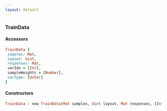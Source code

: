 ```yaml
---
layout: default
---
```


###  TrainData

####  Accessors
``` ruby
TrainData {
 samples: Mat,
 layout: Uint,
 responses: Mat,
 varIdx = [Int],
 sampleWeights = [Number],
 varType: [Uchar]
}
```

<a name="constructors"></a>

####  Constructors
``` ruby
TrainData : new TrainData(Mat samples, Uint layout, Mat responses, [Int] varIdx = [], [Int] sampleIdx = [], [Number] sampleWeights = [], [Uchar] varType = [])
```